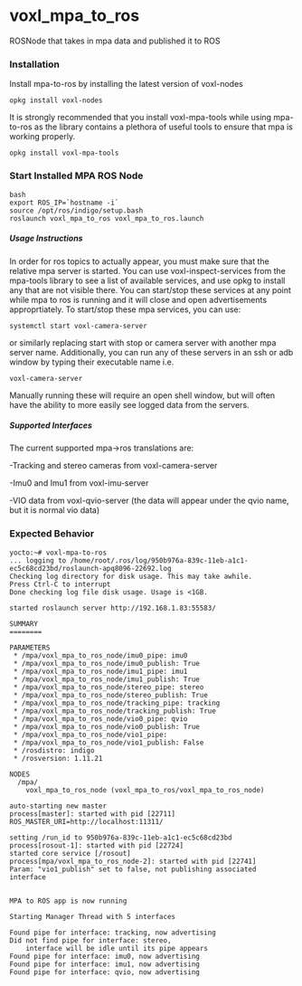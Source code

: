 # voxl_mpa_to_ros

ROSNode that takes in mpa data and published it to ROS

### Installation
Install mpa-to-ros by installing the latest version of voxl-nodes
```
opkg install voxl-nodes
```

It is strongly recommended that you install voxl-mpa-tools while using mpa-to-ros as the library contains a plethora of useful tools to ensure that mpa is working properly.

```
opkg install voxl-mpa-tools
```


### Start Installed MPA ROS Node
```
bash
export ROS_IP=`hostname -i`
source /opt/ros/indigo/setup.bash
roslaunch voxl_mpa_to_ros voxl_mpa_to_ros.launch
```
##### Usage Instructions
In order for ros topics to actually appear, you must make sure that the relative
mpa server is started. You can use voxl-inspect-services from the mpa-tools library
to see a list of available services, and use opkg to install any that are not visible there.
You can start/stop these services at any point while mpa to ros is running and it will close
and open advertisements approprtiately. To start/stop these mpa services, you can use:
```
systemctl start voxl-camera-server
```
or similarly replacing start with stop or camera server with another mpa server name. Additionally, 
you can run any of these servers in an ssh or adb window by typing their executable name i.e.
```
voxl-camera-server
```
Manually running these will require an open shell window, but will often have the ability to more 
easily see logged data from the servers.

##### Supported Interfaces
The current supported mpa->ros translations are:  

-Tracking and stereo cameras from voxl-camera-server  

-Imu0 and Imu1 from voxl-imu-server  

-VIO data from voxl-qvio-server (the data will appear under the qvio name, but it is normal vio data)  

### Expected Behavior
```
yocto:~# voxl-mpa-to-ros
... logging to /home/root/.ros/log/950b976a-839c-11eb-a1c1-ec5c68cd23bd/roslaunch-apq8096-22692.log
Checking log directory for disk usage. This may take awhile.
Press Ctrl-C to interrupt
Done checking log file disk usage. Usage is <1GB.

started roslaunch server http://192.168.1.83:55583/

SUMMARY
========

PARAMETERS
 * /mpa/voxl_mpa_to_ros_node/imu0_pipe: imu0
 * /mpa/voxl_mpa_to_ros_node/imu0_publish: True
 * /mpa/voxl_mpa_to_ros_node/imu1_pipe: imu1
 * /mpa/voxl_mpa_to_ros_node/imu1_publish: True
 * /mpa/voxl_mpa_to_ros_node/stereo_pipe: stereo
 * /mpa/voxl_mpa_to_ros_node/stereo_publish: True
 * /mpa/voxl_mpa_to_ros_node/tracking_pipe: tracking
 * /mpa/voxl_mpa_to_ros_node/tracking_publish: True
 * /mpa/voxl_mpa_to_ros_node/vio0_pipe: qvio
 * /mpa/voxl_mpa_to_ros_node/vio0_publish: True
 * /mpa/voxl_mpa_to_ros_node/vio1_pipe: 
 * /mpa/voxl_mpa_to_ros_node/vio1_publish: False
 * /rosdistro: indigo
 * /rosversion: 1.11.21

NODES
  /mpa/
    voxl_mpa_to_ros_node (voxl_mpa_to_ros/voxl_mpa_to_ros_node)

auto-starting new master
process[master]: started with pid [22711]
ROS_MASTER_URI=http://localhost:11311/

setting /run_id to 950b976a-839c-11eb-a1c1-ec5c68cd23bd
process[rosout-1]: started with pid [22724]
started core service [/rosout]
process[mpa/voxl_mpa_to_ros_node-2]: started with pid [22741]
Param: "vio1_publish" set to false, not publishing associated interface


MPA to ROS app is now running

Starting Manager Thread with 5 interfaces

Found pipe for interface: tracking, now advertising
Did not find pipe for interface: stereo,
    interface will be idle until its pipe appears
Found pipe for interface: imu0, now advertising
Found pipe for interface: imu1, now advertising
Found pipe for interface: qvio, now advertising
```
